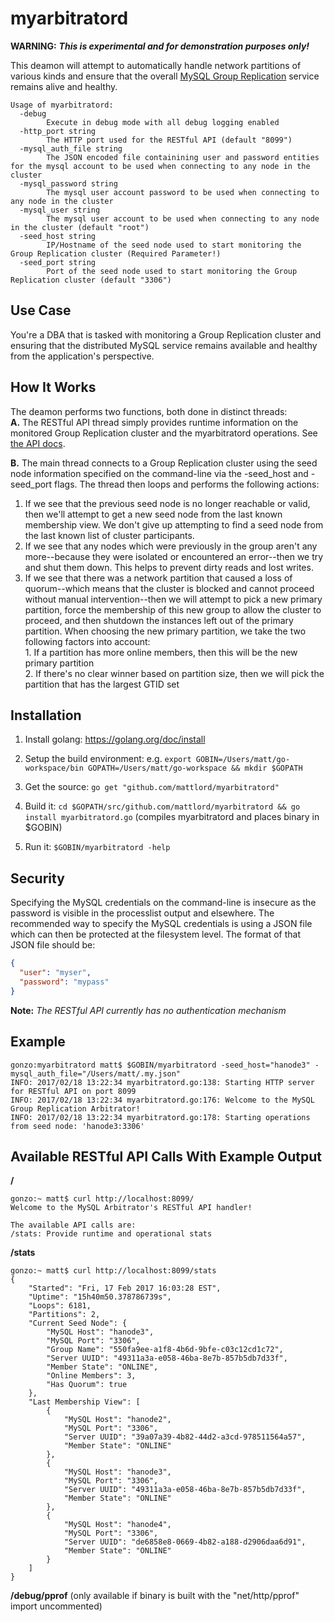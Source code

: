 # myarbitratord

**WARNING:** **_This is *experimental* and for demonstration purposes only!_**

This deamon will attempt to automatically handle network partitions of various kinds and ensure that the overall
[MySQL Group Replication](https://www.mysql.com/products/enterprise/high_availability.html) service remains alive and healthy.  

```
Usage of myarbitratord:
  -debug
    	Execute in debug mode with all debug logging enabled
  -http_port string
    	The HTTP port used for the RESTful API (default "8099")
  -mysql_auth_file string
    	The JSON encoded file containining user and password entities for the mysql account to be used when connecting to any node in the cluster
  -mysql_password string
    	The mysql user account password to be used when connecting to any node in the cluster
  -mysql_user string
    	The mysql user account to be used when connecting to any node in the cluster (default "root")
  -seed_host string
    	IP/Hostname of the seed node used to start monitoring the Group Replication cluster (Required Parameter!)
  -seed_port string
    	Port of the seed node used to start monitoring the Group Replication cluster (default "3306")
```


## Use Case
You're a DBA that is tasked with monitoring a Group Replication cluster and ensuring that the distributed MySQL service remains available and healthy from the application's perspective. 


## How It Works
The deamon performs two functions, both done in distinct threads:    
**A.** The RESTful API thread simply provides runtime information on the monitored Group Replication cluster and the myarbitratord operations. See [the API docs](#available-restful-api-calls-with-example-output).

**B.** The main thread connects to a Group Replication cluster using the seed node information specified on the command-line via the -seed_host and -seed_port flags. The thread then loops and performs the following actions:    
  1. If we see that the previous seed node is no longer reachable or valid, then we'll attempt to get a new seed node from the last known membership view. We don't give up attempting to find a seed node from the last known list of cluster participants.    
  2. If we see that any nodes which were previously in the group aren't any more--because they were isolated or encountered an error--then we try and shut them down. This helps to prevent dirty reads and lost writes.     
  3. If we see that there was a network partition that caused a loss of quorum--which means that the cluster is blocked and cannot proceed without manual intervention--then we will attempt to pick a new primary partition, force the membership of this new group to allow the cluster to proceed, and then shutdown the instances left out of the primary partition.  When choosing the new primary partition, we take the two following factors into account:    
    1. If a partition has more online members, then this will be the new primary partition    
    2. If there's no clear winner based on partition size, then we will pick the partition that has the largest GTID set 


## Installation
1. Install golang: https://golang.org/doc/install

2. Setup the build environment: e.g. `export GOBIN=/Users/matt/go-workspace/bin GOPATH=/Users/matt/go-workspace && mkdir $GOPATH`

3. Get the source: `go get "github.com/mattlord/myarbitratord"`

4. Build it: `cd $GOPATH/src/github.com/mattlord/myarbitratord && go install myarbitratord.go` (compiles myarbitratord and places binary in $GOBIN)

5. Run it: `$GOBIN/myarbitratord -help`


## Security
Specifying the MySQL credentials on the command-line is insecure as the password is visible in the processlist output and elsewhere. The recommended way to specify the MySQL credentials is using a JSON file which can then be protected at the filesystem level. The format of that JSON file should be:
```json
{
  "user": "myser",
  "password": "mypass"
}
```

**Note:** _The RESTful API currently has no authentication mechanism_


## Example
```
gonzo:myarbitratord matt$ $GOBIN/myarbitratord -seed_host="hanode3" -mysql_auth_file="/Users/matt/.my.json"
INFO: 2017/02/18 13:22:34 myarbitratord.go:138: Starting HTTP server for RESTful API on port 8099
INFO: 2017/02/18 13:22:34 myarbitratord.go:176: Welcome to the MySQL Group Replication Arbitrator!
INFO: 2017/02/18 13:22:34 myarbitratord.go:178: Starting operations from seed node: 'hanode3:3306'
```

## Available RESTful API Calls With Example Output
**/**
```
gonzo:~ matt$ curl http://localhost:8099/
Welcome to the MySQL Arbitrator's RESTful API handler!

The available API calls are:
/stats: Provide runtime and operational stats
```

**/stats**
```
gonzo:~ matt$ curl http://localhost:8099/stats
{
    "Started": "Fri, 17 Feb 2017 16:03:28 EST",
    "Uptime": "15h40m50.378786739s",
    "Loops": 6181,
    "Partitions": 2,
    "Current Seed Node": {
        "MySQL Host": "hanode3",
        "MySQL Port": "3306",
        "Group Name": "550fa9ee-a1f8-4b6d-9bfe-c03c12cd1c72",
        "Server UUID": "49311a3a-e058-46ba-8e7b-857b5db7d33f",
        "Member State": "ONLINE",
        "Online Members": 3,
        "Has Quorum": true
    },
    "Last Membership View": [
        {
            "MySQL Host": "hanode2",
            "MySQL Port": "3306",
            "Server UUID": "39a07a39-4b82-44d2-a3cd-978511564a57",
            "Member State": "ONLINE"
        },
        {
            "MySQL Host": "hanode3",
            "MySQL Port": "3306",
            "Server UUID": "49311a3a-e058-46ba-8e7b-857b5db7d33f",
            "Member State": "ONLINE"
        },
        {
            "MySQL Host": "hanode4",
            "MySQL Port": "3306",
            "Server UUID": "de6858e8-0669-4b82-a188-d2906daa6d91",
            "Member State": "ONLINE"
        }
    ]
}
```

**/debug/pprof** (only available if binary is built with the "net/http/pprof" import uncommented)
